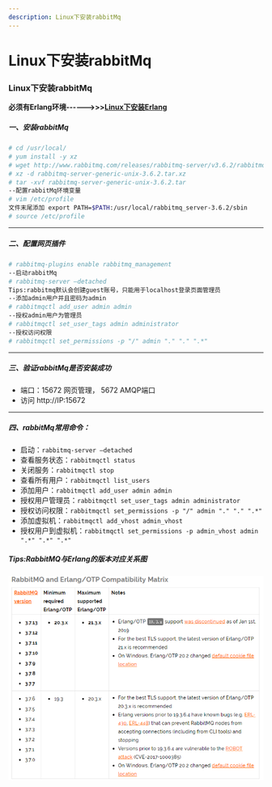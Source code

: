 ```yaml
---
description: Linux下安装rabbitMq
---
```


# Linux下安装rabbitMq

### Linux下安装rabbitMq
**必须有Erlang环境------>>>[Linux下安装Erlang](https://www.jianshu.com/p/998f9f978f57 "Linux下安装Erlang")**

##### 一、安装rabbitMq
```bash
# cd /usr/local/
# yum install -y xz
# wget http://www.rabbitmq.com/releases/rabbitmq-server/v3.6.2/rabbitmq-server-generic-unix-3.6.2.tar.xz
# xz -d rabbitmq-server-generic-unix-3.6.2.tar.xz
# tar -xvf rabbitmq-server-generic-unix-3.6.2.tar
--配置rabbitMq环境变量
# vim /etc/profile
文件末尾添加 export PATH=$PATH:/usr/local/rabbitmq_server-3.6.2/sbin
# source /etc/profile
```

----
##### 二、配置网页插件
```bash
# rabbitmq-plugins enable rabbitmq_management
--启动rabbitMq
# rabbitmq-server –detached
Tips:rabbitmq默认会创建guest账号，只能用于localhost登录页面管理员
--添加admin用户并且密码为admin
# rabbitmqctl add_user admin admin
--授权admin用户为管理员
# rabbitmqctl set_user_tags admin administrator
--授权访问权限
# rabbitmqctl set_permissions -p "/" admin "." "." ".*"
```

----
##### 三、验证rabbitMq是否安装成功
- 端口：15672 网页管理，  5672 AMQP端口
- 访问 http://IP:15672
----
##### 四、rabbitMq常用命令：
- 启动：`rabbitmq-server –detached`
- 查看服务状态：`rabbitmqctl status`
- 关闭服务：`rabbitmqctl stop`
- 查看所有用户：`rabbitmqctl list_users`
- 添加用户：`rabbitmqctl add_user admin admin`
- 授权用户管理员：`rabbitmqctl set_user_tags admin administrator`
- 授权访问权限：`rabbitmqctl set_permissions -p "/" admin "." "." ".*"`
- 添加虚拟机：`rabbitmqctl add_vhost admin_vhost`
- 授权用户到虚拟机：`rabbitmqctl set_permissions -p admin_vhost admin ".*" ".*" ".*"`

##### Tips:RabbitMQ与Erlang的版本对应关系图
![](../assets/jianshu/2743275-3c3000bee29df4c4.png)
